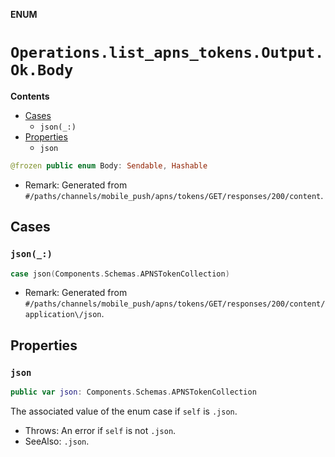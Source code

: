 **ENUM**

# `Operations.list_apns_tokens.Output.Ok.Body`

**Contents**

- [Cases](#cases)
  - `json(_:)`
- [Properties](#properties)
  - `json`

```swift
@frozen public enum Body: Sendable, Hashable
```

- Remark: Generated from `#/paths/channels/mobile_push/apns/tokens/GET/responses/200/content`.

## Cases
### `json(_:)`

```swift
case json(Components.Schemas.APNSTokenCollection)
```

- Remark: Generated from `#/paths/channels/mobile_push/apns/tokens/GET/responses/200/content/application\/json`.

## Properties
### `json`

```swift
public var json: Components.Schemas.APNSTokenCollection
```

The associated value of the enum case if `self` is `.json`.

- Throws: An error if `self` is not `.json`.
- SeeAlso: `.json`.
